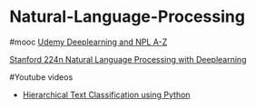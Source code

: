 # Natural-Language-Processing
#mooc
[Udemy Deeplearning and NPL A-Z](https://www.udemy.com/chatbot/learn/v4/t/lecture/8779496?start=225)

[Stanford 224n Natural Language Processing with Deeplearning](https://www.youtube.com/watch?v=OQQ-W_63UgQ&list=PLqdrfNEc5QnuV9RwUAhoJcoQvu4Q46Lja)

#Youtube videos
* [Hierarchical Text Classification using Python](https://www.youtube.com/watch?v=Xg8UtTgziZE&index=54&list=PLgutVK2pvyx6umm6tFiA_Eij86w2iVzBp&t=0s)
